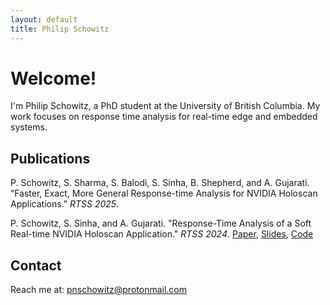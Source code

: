 ```yaml
---
layout: default
title: Philip Schowitz
---
```


# Welcome!

I'm Philip Schowitz, a PhD student at the University of British Columbia. My work focuses on response time analysis for real-time edge and embedded systems.  

## Publications
P. Schowitz, S. Sharma, S. Balodi, S. Sinha, B. Shepherd, and A. Gujarati. “Faster, Exact, More General Response-time Analysis for NVIDIA Holoscan Applications.” *RTSS 2025*.

P. Schowitz, S. Sinha, and A. Gujarati. "Response-Time Analysis of a Soft Real-time NVIDIA Holoscan Application." *RTSS 2024*. [Paper](https://arpangujarati.github.io/pdfs/rtss2024_paper.pdf),  [Slides](https://arpangujarati.github.io/pdfs/rtss2024_slides.pdf), [Code](https://github.com/nvidia-holoscan/holohub/tree/main/tutorials/holoscan_response_time_analysis)


## Contact
Reach me at: pnschowitz@protonmail.com

